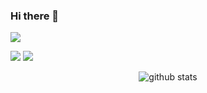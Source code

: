 ### Hi there 👋
<p  align="center">
  
<a href= "http://ekaxada.me/portfolio/"><img src="https://img.icons8.com/fluent-systems-regular/24/000000/domain.png"/></a>
  
<a href= "https://www.linkedin.com/in/enock-kasaadha-b09705146/"><img src="https://img.icons8.com/material-outlined/30/000000/linkedin.png"/></a>
<a href= "https://twitter.com/EKaxada"><img src="https://img.icons8.com/material-outlined/30/000000/twitter.png"/></a>
</p>
<p  align="center">
<img src="https://github-readme-stats.vercel.app/api/?username=e-Kaxada&show_icons=true&title_color=fffffff&icon_color=000000&text_color=000000" alt="github stats"/>
</p>

<!--
**e-Kaxada/e-kaxada** is a ✨ _special_ ✨ repository because its `README.md` (this file) appears on your GitHub profile.

Here are some ideas to get you started:

- 🔭 I’m currently working on ...
- 🌱 I’m currently learning ...
- 👯 I’m looking to collaborate on ...
- 🤔 I’m looking for help with ...
- 💬 Ask me about ...
- 📫 How to reach me: ...
- 😄 Pronouns: ...
- ⚡ Fun fact: ...
-->
